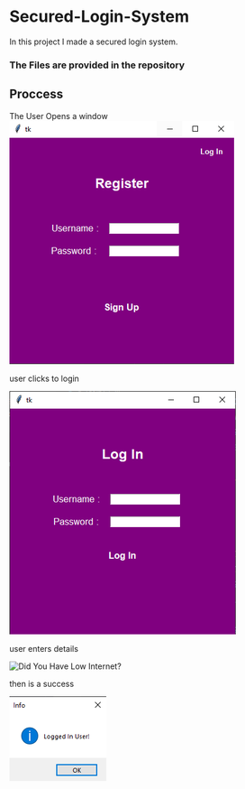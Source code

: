 # Secured-Login-System
In this project I made a secured login system.

### The Files are provided in the repository

## Proccess
The User Opens a window
![Can't Load Image 4 U](./assets/Register_Window.png)

user clicks to login

![Low Internet :(](./assets/Login_Windo.png)

user enters details

![Did You Have Low Internet?](./assets/Login_Window_entered)

then is a success

![No Success For Your Internet 😜](./assets/Login_Success.png)
